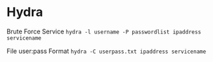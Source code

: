 # Hydra

Brute Force Service
`hydra -l username -P passwordlist ipaddress servicename`

File user:pass Format
`hydra -C userpass.txt ipaddress servicename`
